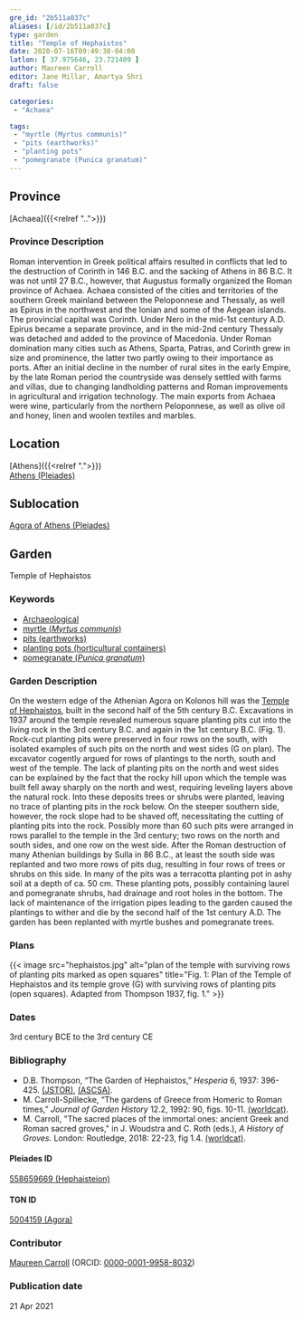 ```yaml
---
gre_id: "2b511a037c"
aliases: [/id/2b511a037c]
type: garden
title: "Temple of Hephaistos"
date: 2020-07-16T09:49:38-04:00
latlon: [ 37.975646, 23.721409 ]
author: Maureen Carroll
editor: Jane Millar, Amartya Shri
draft: false

categories:
 - "Achaea"

tags:
 - "myrtle (Myrtus communis)"
 - "pits (earthworks)"
 - "planting pots"
 - "pomegranate (Punica granatum)"
---
```


## Province

[Achaea]({{<relref "..">}})

### Province Description

Roman intervention in Greek political affairs resulted in conflicts that led to the destruction of Corinth in 146 B.C. and the sacking of Athens in 86 B.C. It was not until 27 B.C., however, that Augustus formally organized the Roman province of Achaea. Achaea consisted of the cities and territories of the southern Greek mainland between the Peloponnese and Thessaly, as well as Epirus in the northwest and the Ionian and some of the Aegean islands.
The provincial capital was Corinth. Under Nero in the mid-1st century A.D. Epirus became a separate province, and in the mid-2nd century Thessaly was detached and added to the province of Macedonia. Under Roman domination many cities such as Athens, Sparta, Patras, and Corinth grew in size and prominence, the latter two partly owing to their importance as ports.  After an initial decline in the number of rural sites in the early Empire, by the late Roman period the countryside was densely settled with farms and villas, due to changing landholding patterns and Roman improvements in agricultural and irrigation technology. The main exports from Achaea were wine, particularly from the northern Peloponnese, as well as olive oil and honey, linen and woolen textiles and marbles.

## Location

[Athens]({{<relref ".">}}) \
[Athens (Pleiades)](https://pleiades.stoa.org/places/579885)

<!--### Location Description-->

<!-- LEAVE THIS BLANK FOR NOW -->

## Sublocation

[Agora of Athens (Pleiades)](https://pleiades.stoa.org/places/807514119)

<!--### Sublocation Description-->

<!-- DESCRIPTION -->

## Garden

Temple of Hephaistos

### Keywords

- [Archaeological](#)
- [myrtle (*Myrtus communis*)](http://powo.science.kew.org/taxon/urn:lsid:ipni.org:names:599719-1)
- [pits (earthworks)](http://vocab.getty.edu/page/aat/300008027)
- [planting pots (horticultural containers)](http://vocab.getty.edu/page/aat/300197605)
- [pomegranate (*Punica granatum*)](http://powo.science.kew.org/taxon/urn:lsid:ipni.org:names:554129-1)

### Garden Description

On the western edge of the Athenian Agora on Kolonos hill was the [Temple of Hephaistos](https://en.wikipedia.org/wiki/Temple_of_Hephaestus), built in the second half of the 5th century B.C.  Excavations in 1937 around the temple revealed numerous square planting pits cut into the living rock in the 3rd century B.C. and again in the 1st century B.C. (Fig. 1).  Rock-cut planting pits were preserved in four rows on the south, with isolated examples of such pits on the north and west sides (G on plan).  The excavator cogently argued for rows of plantings to the north, south and west of the temple.  The lack of planting pits on the north and west sides can be explained by the fact that the rocky hill upon which the temple was built fell away sharply on the north and west, requiring leveling layers above the natural rock.  Into these deposits trees or shrubs were planted, leaving no trace of planting pits in the rock below.  On the steeper southern side, however, the rock slope had to be shaved off, necessitating the cutting of planting pits into the rock.  Possibly more than 60 such pits were arranged in rows parallel to the temple in the 3rd century; two rows on the north and south sides, and one row on the west side.  After the Roman destruction of many Athenian buildings by Sulla in 86 B.C., at least the south side was replanted and two more rows of pits dug, resulting in four rows of trees or shrubs on this side.  In many of the pits was a terracotta planting pot in ashy soil at a depth of ca. 50 cm.  These planting pots, possibly containing laurel and pomegranate shrubs, had drainage and root holes in the bottom.  The lack of maintenance of the irrigation pipes leading to the garden caused the plantings to wither and die by the second half of the 1st century A.D.  The garden has been replanted with myrtle bushes and pomegranate trees.

<!--### Maps-->

<!--
{{< image src="image_name.ext" alt="alt_text" title="CAPTION" >}}
-->

### Plans

{{< image src="hephaistos.jpg" alt="plan of the temple with surviving rows of planting pits marked as open squares" title="Fig. 1: Plan of the Temple of Hephaistos and its temple grove (G) with surviving rows of planting pits (open squares). Adapted from Thompson 1937, fig. 1." >}}

<!--### Images-->

<!--
{{< image src="image_name.ext" alt="alt_text" title="CAPTION" >}}
-->

### Dates

3rd century BCE to the 3rd century CE

### Bibliography

* D.B. Thompson, “The Garden of Hephaistos,” *Hesperia* 6, 1937: 396-425. [(JSTOR)](https://www.jstor.org/stable/146648), [(ASCSA)](https://www.ascsa.edu.gr/uploads/media/hesperia/146648.pdf).
* M. Carroll-Spillecke, “The gardens of Greece from Homeric to Roman times,” *Journal of Garden History* 12.2, 1992: 90, figs. 10-11. [(worldcat)](http://www.worldcat.org/oclc/4898050192).
* M. Carroll, "The sacred places of the immortal ones: ancient Greek and Roman sacred groves," in J. Woudstra and C. Roth (eds.), *A History of Groves.* London: Routledge, 2018: 22-23, fig 1.4. [(worldcat)](http://www.worldcat.org/oclc/1012849097).


<!--#### Periodo ID-->

<!-- [PERIODO_ID](https://pleiades.stoa.org/places/PLEIADES_ID) -->

#### Pleiades ID

[558659669 (Hephaisteion)](https://pleiades.stoa.org/places/558659669)

#### TGN ID

[5004159 (Agora)](http://vocab.getty.edu/page/tgn/5004159)

### Contributor

[Maureen Carroll](#) (ORCID: [0000-0001-9958-8032](https://orcid.org/0000-0001-9958-8032))  

### Publication date


21 Apr 2021

<!--### Related articles-->

<!-- Links to other related articles. Leave blank for now -->
